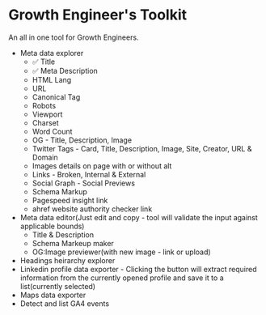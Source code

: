# Growth Engineer's Toolkit

An all in one tool for Growth Engineers.

- Meta data explorer 
  - ✅ Title
  - ✅ Meta Description
  - HTML Lang
  - URL
  - Canonical Tag
  - Robots
  - Viewport
  - Charset
  - Word Count
  - OG - Title, Description, Image
  - Twitter Tags - Card, Title, Description, Image, Site, Creator, URL & Domain
  - Images details on page with or without alt
  - Links - Broken, Internal & External
  - Social Graph - Social Previews
  - Schema Markup
  - Pagespeed insight link
  - ahref website authority checker link
- Meta data editor(Just edit and copy - tool will validate the input against applicable bounds)
  - Title & Description
  - Schema Markeup maker
  - OG:Image previewer(with new image - link or upload)
- Headings heirarchy explorer
- Linkedin profile data exporter - Clicking the button will extract required information from the currently opened profile and save it to a list(currently selected)
- Maps data exporter
- Detect and list GA4 events
